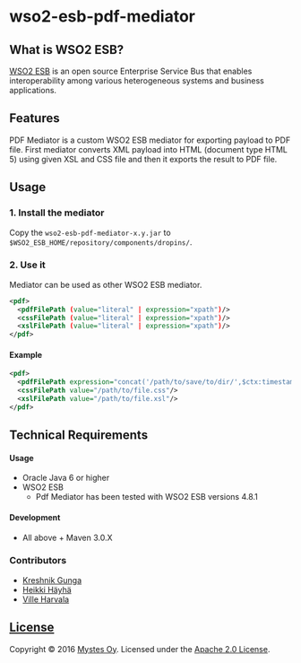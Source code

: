 # wso2-esb-pdf-mediator

## What is WSO2 ESB?
[WSO2 ESB](http://wso2.com/products/enterprise-service-bus/) is an open source Enterprise Service Bus that enables interoperability among various heterogeneous systems and business applications.

## Features
PDF Mediator is a custom WSO2 ESB mediator for exporting payload to PDF file. First mediator converts XML payload into HTML (document type HTML 5) using given XSL and CSS file and then it exports the result to PDF file.

## Usage

### 1. Install the mediator
Copy the `wso2-esb-pdf-mediator-x.y.jar` to `$WSO2_ESB_HOME/repository/components/dropins/`.

### 2. Use it
Mediator can be used as other WSO2 ESB mediator.
```xml
<pdf>
  <pdfFilePath (value="literal" | expression="xpath")/>
  <cssFilePath (value="literal" | expression="xpath")/>
  <xslFilePath (value="literal" | expression="xpath")/>
</pdf>
```

#### Example
```xml
<pdf>
  <pdfFilePath expression="concat('/path/to/save/to/dir/',$ctx:timestamp,'_export.pdf')"/>
  <cssFilePath value="/path/to/file.css"/>
  <xslFilePath value="/path/to/file.xsl"/>
</pdf>
```

## Technical Requirements

#### Usage

* Oracle Java 6 or higher
* WSO2 ESB
    * Pdf Mediator has been tested with WSO2 ESB versions 4.8.1

#### Development

* All above + Maven 3.0.X

### Contributors

- [Kreshnik Gunga](https://github.com/kgunga)
- [Heikki Häyhä](https://github.com/heikkihay)
- [Ville Harvala](https://github.com/vharvala)

## [License](LICENSE)

Copyright &copy; 2016 [Mystes Oy](http://www.mystes.fi). Licensed under the [Apache 2.0 License](LICENSE).
